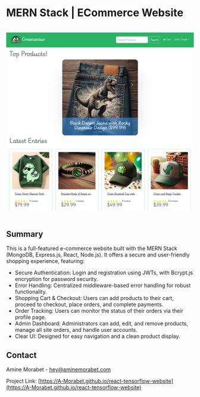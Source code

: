 <a name="readme-top"></a>
# MERN Stack | ECommerce Website

</br>
<div align="center">
<img src="https://github.com/A-Morabet/mern-ecommerce/blob/main/screenshot.png" width="600"/>
</div>
</br>

## Summary

This is a full-featured e-commerce website built with the MERN Stack (MongoDB, Express.js, React, Node.js). It offers a secure and user-friendly shopping experience, featuring:

* Secure Authentication: Login and registration using JWTs, with Bcrypt.js encryption for password security.
* Error Handling: Centralized middleware-based error handling for robust functionality.
* Shopping Cart & Checkout: Users can add products to their cart, proceed to checkout, place orders, and complete payments.
* Order Tracking: Users can monitor the status of their orders via their profile page.
* Admin Dashboard: Administrators can add, edit, and remove products, manage all site orders, and handle user accounts.
* Clear UI: Designed for easy navigation and a clean product display.


## Contact

Amine Morabet - hey@aminemorabet.com

Project Link: [https://A-Morabet.github.io/react-tensorflow-website](https://A-Morabet.github.io/react-tensorflow-website)
